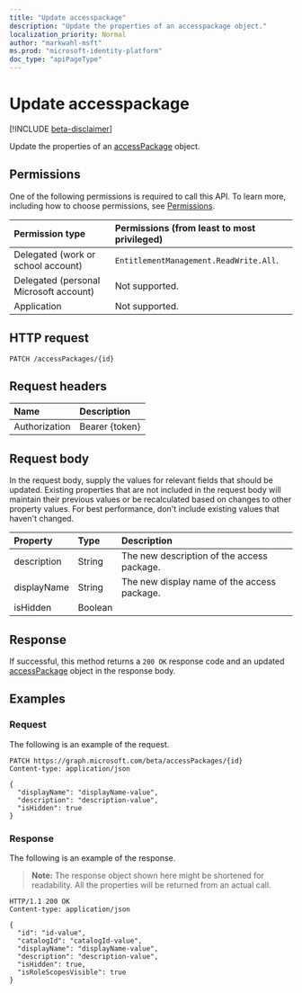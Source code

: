 ```yaml
---
title: "Update accesspackage"
description: "Update the properties of an accesspackage object."
localization_priority: Normal
author: "markwahl-msft"
ms.prod: "microsoft-identity-platform"
doc_type: "apiPageType"
---
```


# Update accesspackage

[!INCLUDE [beta-disclaimer](../../includes/beta-disclaimer.md)]

Update the properties of an [accessPackage](../resources/accesspackage.md) object.

## Permissions

One of the following permissions is required to call this API. To learn more, including how to choose permissions, see [Permissions](/graph/permissions-reference).

| Permission type                        | Permissions (from least to most privileged) |
|:---------------------------------------|:--------------------------------------------|
| Delegated (work or school account)     | `EntitlementManagement.ReadWrite.All`. |
| Delegated (personal Microsoft account) | Not supported. |
| Application                            | Not supported. |

## HTTP request

<!-- { "blockType": "ignored" } -->

```http
PATCH /accessPackages/{id}

```

## Request headers

| Name       | Description|
|:-----------|:-----------|
| Authorization | Bearer {token} |

## Request body

In the request body, supply the values for relevant fields that should be updated. Existing properties that are not included in the request body will maintain their previous values or be recalculated based on changes to other property values. For best performance, don't include existing values that haven't changed.

| Property     | Type        | Description |
|:-------------|:------------|:------------|
|description|String|The new description of the access package.|
|displayName|String|The new display name of the access package.|
|isHidden|Boolean||

## Response

If successful, this method returns a `200 OK` response code and an updated [accessPackage](../resources/accesspackage.md) object in the response body.

## Examples

### Request

The following is an example of the request.
<!-- {
  "blockType": "request",
  "name": "update_accesspackage"
}-->

```http
PATCH https://graph.microsoft.com/beta/accessPackages/{id}
Content-type: application/json

{
  "displayName": "displayName-value",
  "description": "description-value",
  "isHidden": true
}
```

### Response

The following is an example of the response.

> **Note:** The response object shown here might be shortened for readability. All the properties will be returned from an actual call.

<!-- {
  "blockType": "response",
  "truncated": true,
  "@odata.type": "microsoft.graph.accessPackage"
} -->

```http
HTTP/1.1 200 OK
Content-type: application/json

{
  "id": "id-value",
  "catalogId": "catalogId-value",
  "displayName": "displayName-value",
  "description": "description-value",
  "isHidden": true,
  "isRoleScopesVisible": true
}
```

<!-- uuid: 16cd6b66-4b1a-43a1-adaf-3a886856ed98
2019-02-04 14:57:30 UTC -->
<!-- {
  "type": "#page.annotation",
  "description": "Update accesspackage",
  "keywords": "",
  "section": "documentation",
  "tocPath": ""
}-->
